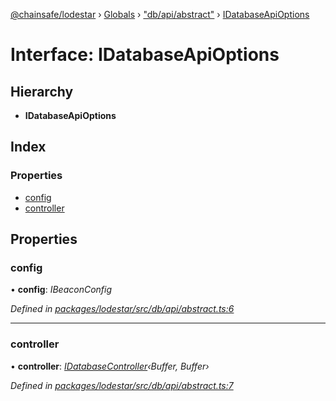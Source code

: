 [@chainsafe/lodestar](../README.md) › [Globals](../globals.md) › ["db/api/abstract"](../modules/_db_api_abstract_.md) › [IDatabaseApiOptions](_db_api_abstract_.idatabaseapioptions.md)

# Interface: IDatabaseApiOptions

## Hierarchy

* **IDatabaseApiOptions**

## Index

### Properties

* [config](_db_api_abstract_.idatabaseapioptions.md#config)
* [controller](_db_api_abstract_.idatabaseapioptions.md#controller)

## Properties

###  config

• **config**: *IBeaconConfig*

*Defined in [packages/lodestar/src/db/api/abstract.ts:6](https://github.com/ChainSafe/lodestar/blob/bd8798297/packages/lodestar/src/db/api/abstract.ts#L6)*

___

###  controller

• **controller**: *[IDatabaseController](_db_controller_interface_.idatabasecontroller.md)‹Buffer, Buffer›*

*Defined in [packages/lodestar/src/db/api/abstract.ts:7](https://github.com/ChainSafe/lodestar/blob/bd8798297/packages/lodestar/src/db/api/abstract.ts#L7)*

